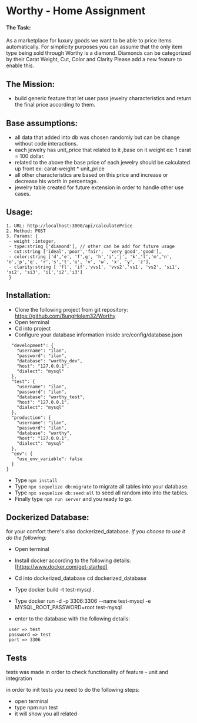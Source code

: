 # Worthy - Home Assignment

#### The Task:

As a marketplace for luxury goods we want to be able to price items
automatically.
For simplicity purposes you can assume that the only item type being sold
through Worthy is a diamond. Diamonds can be categorized by their Carat
Weight, Cut, Color and Clarity
Please add a new feature to enable this.

## The Mission:

- build generic feature that let user pass jewelry characteristics and return the final price according to them.

## Base assumptions:

- all data that added into db was chosen randomly but can be change without code interactions.
- each jewelry has unit_price that related to it ,base on it weight ex: 1 carat = 100 dollar.
- related to the above the base price of each jewelry should  be calculated up front ex: carat-weight * unit_price
- all other characteristics are based on this price and increase or decrease his worth in percentage.
- jewelry table created for future extension in order to handle other use cases.

## Usage:
  
 ```
 1. URL: http://localhost:3000/api/calculatePrice
 2. Method: POST
 3. Params: {
  - weight :integer,
  - type:string ['diamond'], // other can be add for future usage
  - cut:string ['ideal','poor','fair',  'very good','good'],
  - color:string ['d','e', 'f',g', 'h','i','j', 'k','l','m','n', 'o','p','q', 'r','s','t','u', 'v', 'w', 'x', 'y', 'z'],
  - clarity:string [ 'fl', 'if','vvs1', 'vvs2','vs1', 'vs2', 'si1', 'si2', 'si3', 'i1','i2','i3']
  }
 ```

## Installation:

- Clone the following project from git repository: https://github.com/BungHolem32/Worthy
- Open terminal
- Cd into project
- Configure your database information inside src/config/database.json

```{
  "development": {
    "username": "ilan",
    "password": "ilan",
    "database": "worthy_dev",
    "host": "127.0.0.1",
    "dialect": "mysql"
  },
  "test": {
    "username": "ilan",
    "password": "ilan",
    "database": "worthy_test",
    "host": "127.0.0.1",
    "dialect": "mysql"
  },
  "production": {
    "username": "ilan",
    "password": "ilan",
    "database": "worthy",
    "host": "127.0.0.1",
    "dialect": "mysql"
  },
  "env": {
    "use_env_variable": false
  }
}
```

- Type `npm install` 
- Type `npx sequelize db:migrate`  to migrate all tables into your database.
- Type `npx sequelize db:seed:all` to seed all random into into the tables.
- Finally type `npm run server` and you ready to go. 
	

## Dockerized Database:
 for your comfort there's also dockerized_database.
 _if you choose to use it do the following:_
 - Open terminal 
 - Install docker according to the following details: [https://www.docker.com/get-started]
 - Cd into dockerized_database cd dockerized_database
 - Type docker build -t test-mysql .
 - Type docker run -d -p 3306:3306 --name test-mysql -e MYSQL_ROOT_PASSWORD=root test-mysql
 
 - enter to the database with the following details:
 ```
  user => test
  password => test
  port => 3306
 ```
 
 
## Tests
tests was made in order to check functionality of feature - unit and integration
 
in order to init tests you need to do the following steps:

- open terminal
- type npm run test
- it will show you all related 
